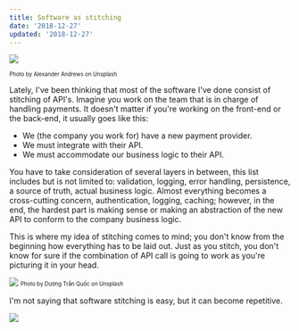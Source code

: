 ```yaml
---
title: Software as stitching
date: '2018-12-27'
updated: '2018-12-27'
---
```


![](./stitching-3.jpg)

<sub><sup>Photo by Alexander Andrews on Unsplash</sup></sub> 

Lately, I've been thinking that most of the software I've done consist of stitching of API's. Imagine you work on
the team that is in charge of handling payments. It doesn't matter if you're working on the front-end or the back-end,
it usually goes like this:

* We (the company you work for) have a new payment provider.
* We must integrate with their API.
* We must accommodate our business logic to their API.

You have to take consideration of several layers in between, this list includes but is not limited to: validation, logging, error handling, persistence, a source of truth, actual business logic. Almost everything becomes a cross-cutting concern, authentication, logging, caching; however, in the end, the hardest part is making sense or making an abstraction of
the new API to conform to the company business logic.

This is where my idea of stitching comes to mind; you don't know from the beginning how everything has to be laid out. Just as you stitch, you don't know for sure if the combination of API call is going to work as you're picturing it in your head.

![](./stitching-2.jpg)
<sub><sup>Photo by Dương Trần Quốc on Unsplash</sup></sub> 

I'm not saying that software stitching is easy, but it can become repetitive.

![](./stitching-3.jpg)